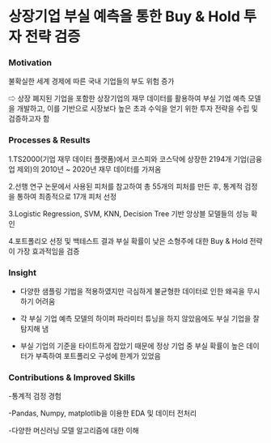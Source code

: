 # 상장기업 부실 예측을 통한 Buy & Hold 투자 전략 검증




### Motivation

불확실한 세계 경제에 따른 국내 기업들의 부도 위험 증가

⇨ 상장 폐지된 기업을 포함한 상장기업의 재무 데이터를 활용하여 부실 기업 예측 모델을 개발하고, 이를 기반으로 시장보다 높은 초과 수익을 얻기 위한 투자 전략을 수립 및 검증하고자 함




### Processes & Results

1.TS2000(기업 재무 데이터 플랫폼)에서 코스피와 코스닥에 상장한 2194개 기업(금융업 제외)의 2010년 ~ 2020년 재무 데이터를 가져옴

2.선행 연구 논문에서 사용된 피처를 참고하여 총 55개의 피처를 만든 후, 통계적 검정을 통하여 최종적으로 17개 피처 선정

3.Logistic Regression, SVM, KNN, Decision Tree 기반 앙상블 모델들의 성능 확인

4.포트폴리오 선정 및 백테스트 결과 부실 확률이 낮은 소형주에 대한 Buy & Hold 전략이 가장 효과적임을 검증




### Insight

- 다양한 샘플링 기법을 적용하였지만 극심하게 불균형한 데이터로 인한 왜곡을 무시하기 어려움

- 각 부실 기업 예측 모델의 하이퍼 파라미터 튜닝을 하지 않았음에도 부실 기업을 잘 탐지해 냄

- 부실 기업의 기준을 타이트하게 잡았기 때문에 정상 기업 중 부실 확률이 높은 데이터가 부족하여 포트폴리오 구성에 한계가 있었음




### Contributions & Improved Skills

-통계적 검정 경험

-Pandas, Numpy, matplotlib을 이용한 EDA 및 데이터 전처리

-다양한 머신러닝 모델 알고리즘에 대한 이해


